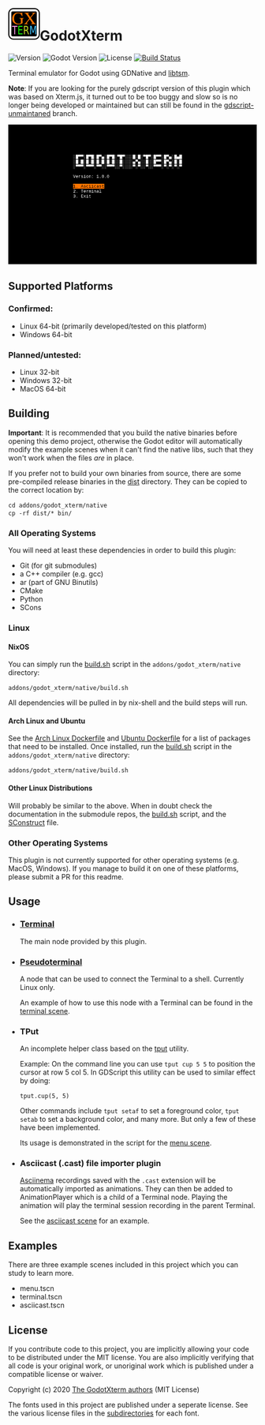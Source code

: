 <img align="left" width="64" height="64" src="icon.png">

# GodotXterm 

![Version](https://img.shields.io/badge/version-0.1.0-orange.svg)
![Godot Version](https://img.shields.io/badge/godot-3.2+-blue.svg)
![License](https://img.shields.io/badge/license-MIT-green.svg)
[![Build Status](https://travis-ci.com/lihop/godot-xterm.svg?branch=master)](https://travis-ci.com/lihop/godot-xterm)

Terminal emulator for Godot using GDNative and [libtsm](https://github.com/Aetf/libtsm).

**Note**: If you are looking for the purely gdscript version of this plugin which was based on Xterm.js, it turned out to be too buggy and slow so is no longer being developed or maintained but can still be found in the [gdscript-unmaintaned](https://github.com/lihop/godot-xterm/tree/gdscript-unmaintained) branch.

![Screenshot of Main Menu Scene](./docs/screenshot.png)

## Supported Platforms

### Confirmed:
- Linux 64-bit (primarily developed/tested on this platform)
- Windows 64-bit

### Planned/untested:
- Linux 32-bit
- Windows 32-bit
- MacOS 64-bit

## Building

**Important**: It is recommended that you build the native binaries before opening this demo project, otherwise the Godot editor will automatically modify the example scenes when it can't find the native libs, such that they won't work when the files _are_ in place.

If you prefer not to build your own binaries from source, there are some pre-compiled release binaries in the [dist] directory.
They can be copied to the correct location by:
```
cd addons/godot_xterm/native
cp -rf dist/* bin/
```

### All Operating Systems

You will need at least these dependencies in order to build this plugin:
- Git (for git submodules)
- a C++ compiler (e.g. gcc)
- ar (part of GNU Binutils)
- CMake
- Python
- SCons

### Linux

#### NixOS
You can simply run the [build.sh] script in the `addons/godot_xterm/native` directory:
```
addons/godot_xterm/native/build.sh
```
All dependencies will be pulled in by nix-shell and the build steps will run.

#### Arch Linux and Ubuntu
See the [Arch Linux Dockerfile](dockerfiles/archlinux) and [Ubuntu Dockerfile](dockerfiles/ubuntu) for a list of packages that need to be installed. Once installed, run the [build.sh] script in the `addons/godot_xterm/native` directory:
```
addons/godot_xterm/native/build.sh
```

#### Other Linux Distributions
Will probably be similar to the above. When in doubt check the documentation in the submodule repos, the [build.sh] script, and the [SConstruct] file.

### Other Operating Systems
This plugin is not currently supported for other operating systems (e.g. MacOS, Windows). If you manage to build it on one of these platforms, please submit a PR for this readme.

## Usage

- ### [Terminal](addons/godot_xterm/nodes/terminal/README.md)
  The main node provided by this plugin.

- ### [Pseudoterminal](addons/godot_xterm/nodes/pseudoterminal/README.md)
  A node that can be used to connect the Terminal to a shell. Currently Linux only.

  An example of how to use this node with a Terminal can be found in the [terminal scene](examples/terminal).

- ### TPut
  An incomplete helper class based on the [tput](https://invisible-island.net/ncurses/man/tput.1.html) utility.

  Example: On the command line you can use `tput cup 5 5` to position the cursor at row 5 col 5.
  In GDScript this utility can be used to similar effect by doing:
  ```gdscript
  tput.cup(5, 5)
  ```
  Other commands include `tput setaf` to set a foreground color, `tput setab` to set a background color, and many more.
  But only a few of these have been implemented.

  Its usage is demonstrated in the script for the [menu scene](examples/menu). 

- ### Asciicast (.cast) file importer plugin
  [Asciinema](https://asciinema.org) recordings saved with the `.cast` extension will be automatically imported as animations. They can then be added to AnimationPlayer which is a child of a Terminal node. Playing the animation will play the terminal session recording in the parent Terminal.

  See the [asciicast scene](examples/asciicast) for an example.


## Examples
There are three example scenes included in this project which you can study to learn more.
- menu.tscn
- terminal.tscn
- asciicast.tscn

## License

If you contribute code to this project, you are implicitly allowing your code to be distributed under the MIT license.
You are also implicitly verifying that all code is your original work, or unoriginal work which is published under a compatible license or waiver.

Copyright (c) 2020 [The GodotXterm authors](https://github.com/lihop/godot-xterm/graphs/contributors) (MIT License)<br>

The fonts used in this project are published under a seperate license.
See the various license files in the [subdirectories](addons/godot_xterm/themes/fonts/) for each font.


[build.sh]: /addons/godot_xterm/native/build.sh
[dist]: /addons/godot_xterm/native/dist
[SConstruct]: /addons/godot_xterm/native/SConstruct
